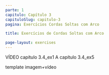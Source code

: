 ```yaml
---
parte: 1
capitulo: Capítulo 3
capituloSlug: capitulo-3
pagina: Exercícios Cordas Soltas com Arco

title: Exercícios de Cordas Soltas com Arco

page-layout: exercises
---
```


VÍDEO capítulo 3.4_ex1 A capítulo 3.4_ex5

template imagem+vídeo
